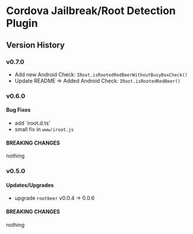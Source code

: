 # Cordova Jailbreak/Root Detection Plugin

## Version History

### v0.7.0

+ Add new Android Check: `IRoot.isRootedRedBeerWithoutBusyBoxCheck()`
+ Update README => Added Android Check: `IRoot.isRootedRedBeer()`

### v0.6.0

#### Bug Fixes

* add `iroot.d.ts'
* small fix in `www/iroot.js`

#### BREAKING CHANGES

nothing

### v0.5.0

#### Updates/Upgrades

* upgrade `rootbeer` v0.0.4 -> 0.0.6

#### BREAKING CHANGES

nothing
